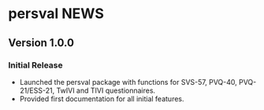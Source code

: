 # persval NEWS

## Version 1.0.0

### Initial Release
- Launched the persval package with functions for SVS-57, PVQ-40, PVQ-21/ESS-21, TwIVI and TIVI questionnaires.
- Provided first documentation for all initial features.
